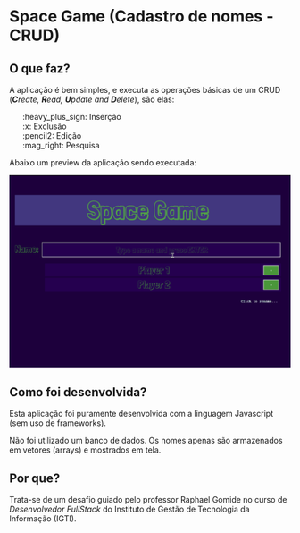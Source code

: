 # Space Game (Cadastro de nomes - CRUD)

## O que faz?

A aplicação é bem simples, e executa as operações básicas de um CRUD (<i><strong>C</strong>reate, <strong>R</strong>ead, <strong>U</strong>pdate and <strong>D</strong>elete</i>), são elas:

<ul style="list-style-type: none;">
    <li>:heavy_plus_sign: Inserção</li>
    <li>:x: Exclusão</li>
    <li>:pencil2: Edição</li>
    <li>:mag_right: Pesquisa</li>
</ul>

Abaixo um preview da aplicação sendo executada:

![CRUD_App](./img/crud2.gif)

## Como foi desenvolvida?

Esta aplicação foi puramente desenvolvida com a linguagem Javascript (sem uso de frameworks).

Não foi utilizado um banco de dados. Os nomes apenas são armazenados em vetores (arrays) e mostrados em tela.

## Por que?

Trata-se de um desafio guiado pelo professor Raphael Gomide no curso de _Desenvolvedor FullStack_ do Instituto de Gestão de Tecnologia da Informação (IGTI).
